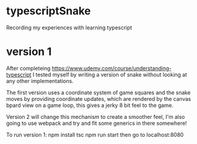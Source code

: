 # typescriptSnake
Recording my experiences with learning typescript

# version 1
After completeing https://www.udemy.com/course/understanding-typescript I tested myself by writing a version of snake without looking at any other implementations. 

The first version uses a coordinate system of game squares and the snake moves by providing coordinate updates, which are rendered by the canvas bpard view on a game loop, this gives a jerky 8 bit feel to the game.

Version 2 will change this mechanism to create a smoother feel, I'm also going to use webpack and try and fit some generics in there somewhere!

To run version 1:
npm install
tsc
npm run start
then go to localhost:8080
